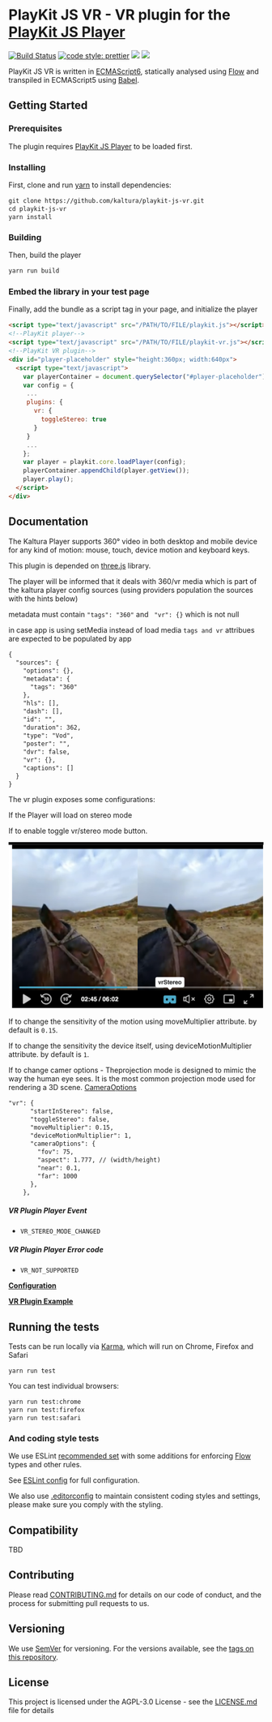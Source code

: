 # PlayKit JS VR - VR plugin for the [PlayKit JS Player]

[![Build Status](https://travis-ci.org/kaltura/playkit-js-vr.svg?branch=master)](https://travis-ci.org/kaltura/playkit-js-vr)
[![code style: prettier](https://img.shields.io/badge/code_style-prettier-ff69b4.svg?style=flat-square)](https://github.com/prettier/prettier)
[![](https://img.shields.io/npm/v/@playkit-js/playkit-js-vr/latest.svg)](https://www.npmjs.com/package/@playkit-js/playkit-js-vr)
[![](https://img.shields.io/npm/v/@playkit-js/playkit-js-vr/canary.svg)](https://www.npmjs.com/package/@playkit-js/playkit-js-vr/v/canary)

PlayKit JS VR is written in [ECMAScript6], statically analysed using [Flow] and transpiled in ECMAScript5 using [Babel].

[flow]: https://flow.org/
[ecmascript6]: https://github.com/ericdouglas/ES6-Learning#articles--tutorials
[babel]: https://babeljs.io

## Getting Started

### Prerequisites

The plugin requires [PlayKit JS Player] to be loaded first.

[playkit js player]: https://github.com/kaltura/playkit-js

### Installing

First, clone and run [yarn] to install dependencies:

[yarn]: https://yarnpkg.com/lang/en/

```
git clone https://github.com/kaltura/playkit-js-vr.git
cd playkit-js-vr
yarn install
```

### Building

Then, build the player

```javascript
yarn run build
```

### Embed the library in your test page

Finally, add the bundle as a script tag in your page, and initialize the player

```html
<script type="text/javascript" src="/PATH/TO/FILE/playkit.js"></script>
<!--PlayKit player-->
<script type="text/javascript" src="/PATH/TO/FILE/playkit-vr.js"></script>
<!--PlayKit VR plugin-->
<div id="player-placeholder" style="height:360px; width:640px">
  <script type="text/javascript">
    var playerContainer = document.querySelector("#player-placeholder");
    var config = {
     ...
     plugins: {
       vr: {
         toggleStereo: true
       }
     }
     ...
    };
    var player = playkit.core.loadPlayer(config);
    playerContainer.appendChild(player.getView());
    player.play();
  </script>
</div>
```

## Documentation

The Kaltura Player supports 360° video in both desktop and mobile device for any kind of motion: mouse, touch, device motion and keyboard keys.

This plugin is depended on [three.js](https://github.com/mrdoob/three.js) library.

The player will be informed that it deals with 360/vr media which is part of the kaltura player config sources (using providers population the sources with the hints below) 

metadata must contain `"tags": "360"` and ` "vr": {}` which is not null

in case app is using setMedia instead of load media `tags and vr` attribues are expected to be populated by app

```
{
  "sources": {
    "options": {},
    "metadata": {
      "tags": "360"
    },
    "hls": [],
    "dash": [],
    "id": "",
    "duration": 362,
    "type": "Vod",
    "poster": "",
    "dvr": false,
    "vr": {},
    "captions": []
  }
}
```


The vr plugin exposes some configurations:

If the Player will load on stereo mode 

If to enable toggle vr/stereo mode button.

![example](./images/vrStereo.png)

If to change the sensitivity of the motion using moveMultiplier attribute.
by default is ```0.15```. 

If to change the sensitivity the device itself, using deviceMotionMultiplier attribute.
by default is ```1```. 

If to change camer options - Theprojection mode is designed to mimic the way the human eye sees. 
It is the most common projection mode used for rendering a 3D scene.
[CameraOptions](https://threejs.org/docs/#api/en/cameras/PerspectiveCamera)

```
"vr": { 
      "startInStereo": false,     
      "toggleStereo": false,     
      "moveMultiplier": 0.15,
      "deviceMotionMultiplier": 1,
      "cameraOptions": {
        "fov": 75,
        "aspect": 1.777, // (width/height)
        "near": 0.1,
        "far": 1000
      },
    },
```    

##### VR Plugin Player Event
* `VR_STEREO_MODE_CHANGED`

##### VR Plugin Player Error code
* `VR_NOT_SUPPORTED`


**[Configuration](docs/configuration.md)**

**[VR Plugin Example](https://codepen.io/giladna/pen/abYgjxY)**

## Running the tests

Tests can be run locally via [Karma], which will run on Chrome, Firefox and Safari

[karma]: https://karma-runner.github.io/1.0/index.html

```
yarn run test
```

You can test individual browsers:

```
yarn run test:chrome
yarn run test:firefox
yarn run test:safari
```

### And coding style tests

We use ESLint [recommended set](http://eslint.org/docs/rules/) with some additions for enforcing [Flow] types and other rules.

See [ESLint config](.eslintrc.json) for full configuration.

We also use [.editorconfig](.editorconfig) to maintain consistent coding styles and settings, please make sure you comply with the styling.

## Compatibility

TBD

## Contributing

Please read [CONTRIBUTING.md](https://gist.github.com/PurpleBooth/b24679402957c63ec426) for details on our code of conduct, and the process for submitting pull requests to us.

## Versioning

We use [SemVer](http://semver.org/) for versioning. For the versions available, see the [tags on this repository](https://github.com/kaltura/playkit-js-vr/tags).

## License

This project is licensed under the AGPL-3.0 License - see the [LICENSE.md](LICENSE.md) file for details
